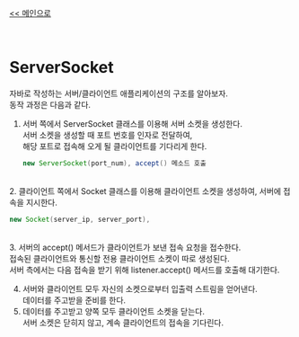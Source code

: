[<< 메인으로](https://github.com/AtomicLiquors/Java_Wiki_Chb)

&nbsp;  

# ServerSocket
자바로 작성하는 서버/클라이언트 애플리케이션의 구조를 알아보자.  
동작 과정은 다음과 같다.  
1. 서버 쪽에서 ServerSocket 클래스를 이용해 서버 소켓을 생성한다.  
서버 소켓을 생성할 때 포트 번호를 인자로 전달하여,   
해당 포트로 접속해 오게 될 클라이언트를 기다리게 한다.  
    ```java
    new ServerSocket(port_num), accept() 메소드 호출  
    ```

&nbsp;  
2. 클라이언트 쪽에서 Socket 클래스를 이용해 클라이언트 소켓을 생성하여, 서버에 접속을 지시한다.  
```java
new Socket(server_ip, server_port), 
```

&nbsp;  
3. 서버의 accept() 메서드가 클라이언트가 보낸 접속 요청을 접수한다.  
접속된 클라이언트와 통신할 전용 클라이언트 소켓이 따로 생성된다.  
서버 측에서는 다음 접속을 받기 위해 listener.accept() 메서드를 호출해 대기한다.  

4. 서버와 클라이언트 모두 자신의 소켓으로부터 입출력 스트림을 얻어낸다.   
데이터를 주고받을 준비를 한다.  
5. 데이터를 주고받고 양쪽 모두 클라이언트 소켓을 닫는다.  
서버 소켓은 닫히지 않고, 계속 클라이언트의 접속을 기다린다.  
